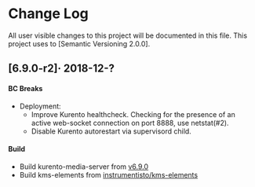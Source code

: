 Change Log
==========

All user visible changes to this project will be documented in this file. This project uses to [Semantic Versioning 2.0.0].




## [6.9.0-r2]· 2018-12-?

#### BC Breaks

- Deployment:
    - Improve Kurento healthcheck. Checking for the presence of an active web-socket connection on port 8888, use netstat(#2).
    - Disable Kurento autorestart via supervisord child.
    

#### Build


- Build kurento-media-server from [v6.9.0][1]
- Build kms-elements from [instrumentisto/kms-elements][2]


[1]: https://github.com/Kurento/kurento-media-server/releases/tag/6.9.0
[2]: https://github.com/instrumentisto/kms-elements
